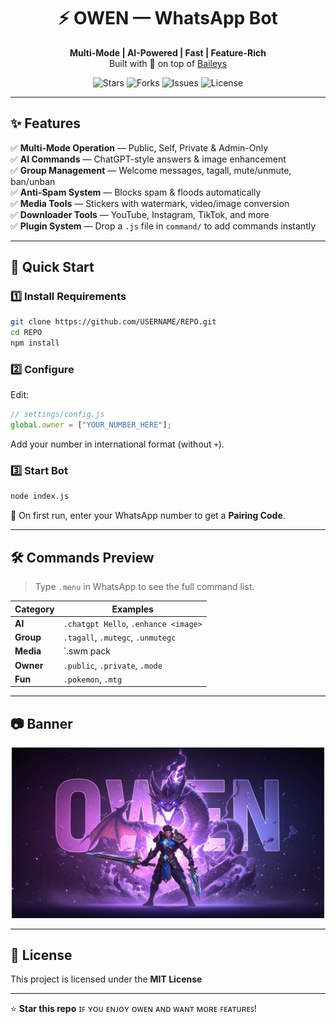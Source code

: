 <div align="center">
  
# ⚡ OWEN — WhatsApp Bot  

**Multi-Mode | AI-Powered | Fast | Feature-Rich**  
Built with 💚 on top of [Baileys](https://github.com/WhiskeySockets/Baileys)  

![Stars](https://img.shields.io/github/stars/xodobyte/OWEN?style=for-the-badge) 
![Forks](https://img.shields.io/github/forks/xodobyte/OWEN?style=for-the-badge) 
![Issues](https://img.shields.io/github/issues/xodobyte/OWEN?style=for-the-badge) 
![License](https://img.shields.io/github/license/xodobyte/OWEN?style=for-the-badge)  

</div>

---

## ✨ Features

✅ **Multi-Mode Operation** — Public, Self, Private & Admin-Only  
✅ **AI Commands** — ChatGPT-style answers & image enhancement  
✅ **Group Management** — Welcome messages, tagall, mute/unmute, ban/unban  
✅ **Anti-Spam System** — Blocks spam & floods automatically  
✅ **Media Tools** — Stickers with watermark, video/image conversion  
✅ **Downloader Tools** — YouTube, Instagram, TikTok, and more  
✅ **Plugin System** — Drop a `.js` file in `command/` to add commands instantly  

---

## 🚀 Quick Start

### 1️⃣ Install Requirements
```bash
git clone https://github.com/USERNAME/REPO.git
cd REPO
npm install
```

### 2️⃣ Configure
Edit:
```js
// settings/config.js
global.owner = ["YOUR_NUMBER_HERE"];
```
Add your number in international format (without `+`).

### 3️⃣ Start Bot
```bash
node index.js
```
📱 On first run, enter your WhatsApp number to get a **Pairing Code**.

---

## 🛠️ Commands Preview
> Type `.menu` in WhatsApp to see the full command list.

| Category        | Examples                                  |
|-----------------|-------------------------------------------|
| **AI**          | `.chatgpt Hello`, `.enhance <image>`       |
| **Group**       | `.tagall`, `.mutegc`, `.unmutegc`          |
| **Media**       | `.swm pack|author <image>`, `.get <url>`   |
| **Owner**       | `.public`, `.private`, `.mode`             |
| **Fun**         | `.pokemon`, `.mtg`                         |

---

## 📷 Banner

<div align="center">
<img src="owen.jpg" alt="Menu" width="500"/>
</div>

---

## 📜 License
This project is licensed under the **MIT License**

---

⭐ **Star this repo** ɪꜰ ʏᴏᴜ ᴇɴᴊᴏʏ ᴏᴡᴇɴ ᴀɴᴅ ᴡᴀɴᴛ ᴍᴏʀᴇ ꜰᴇᴀᴛᴜʀᴇꜱ!
